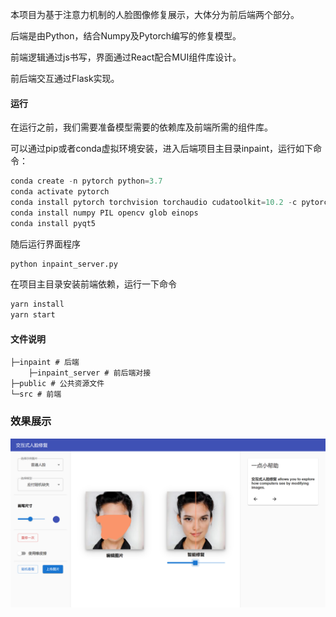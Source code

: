 本项目为基于注意力机制的人脸图像修复展示，大体分为前后端两个部分。

后端是由Python，结合Numpy及Pytorch编写的修复模型。

前端逻辑通过js书写，界面通过React配合MUI组件库设计。

前后端交互通过Flask实现。

#### 运行

在运行之前，我们需要准备模型需要的依赖库及前端所需的组件库。

可以通过pip或者conda虚拟环境安装，进入后端项目主目录inpaint，运行如下命令：

```python
conda create -n pytorch python=3.7
conda activate pytorch
conda install pytorch torchvision torchaudio cudatoolkit=10.2 -c pytorch
conda install numpy PIL opencv glob einops
conda install pyqt5
```

随后运行界面程序

```python
python inpaint_server.py
```

在项目主目录安装前端依赖，运行一下命令

```bash
yarn install
yarn start
```

#### 文件说明

```
├─inpaint # 后端 
    ├─inpaint_server # 前后端对接
├─public # 公共资源文件
└─src # 前端
```

### 效果展示

![](assets/2021-12-03-20-09-30-image.png)
